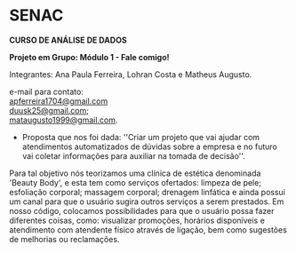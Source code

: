 # SENAC
**CURSO DE ANÁLISE DE DADOS**

**Projeto em Grupo: Módulo 1 - Fale comigo!**

Integrantes: Ana Paula Ferreira, Lohran Costa e Matheus Augusto. <br /> 

e-mail para contato: <br /> 
apferreira1704@gmail.com <br /> 
duusk25@gmail.com; <br /> 
mataugusto1999@gmail.com. <br /> 


- Proposta que nos foi dada:
''Criar um projeto que vai ajudar com atendimentos automatizados de dúvidas sobre a empresa e no futuro vai coletar informações para auxiliar na tomada de decisão''.

Para tal objetivo nós teorizamos uma clínica de estética denominada 'Beauty Body', e esta tem como serviços ofertados: limpeza de pele; esfoliação corporal; massagem 
corporal; drenagem linfática e ainda possui um canal para que o usuário sugira outros serviços a serem prestados.
Em nosso código, colocamos possibilidades para que o usuário possa fazer diferentes coisas, como: visualizar promoções, horários disponíveis e atendimento com atendente 
físico através de ligação, bem como sugestões de melhorias ou reclamações.

